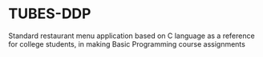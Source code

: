 # TUBES-DDP
Standard restaurant menu application based on C language as a reference for college students, in making Basic Programming course assignments
